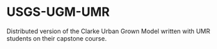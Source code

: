 # USGS-UGM-UMR
Distributed version of the Clarke Urban Grown Model written with UMR students on their capstone course.
